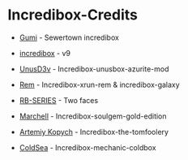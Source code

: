 # Incredibox-Credits
 
- [Gumi](https://www.youtube.com/@Gumiwastaken) - Sewertown incredibox
 
 
- [incredibox](https://www.incredibox.com/) - v9 
 
 
- [UnusD3v](https://www.youtube.com/@UnusD3v) - Incredibox-unusbox-azurite-mod
 
 
- [Rem](https://www.youtube.com/@rin.Incredibox) - Incredibox-xrun-rem & incredibox-galaxy 
 
 
- [RB-SERIES](https://www.youtube.com/@rbseries.official) - Two faces
 
 
- [Marchell](https://www.youtube.com/channel/UCyZzwXibnGSt_ROjDyy4-RA) - Incredibox-soulgem-gold-edition 
 
 
- [Artemiy Kopych](https://www.youtube.com/channel/UC0jFtUCwhLojBJYgSt9bguQ) - Incredibox-the-tomfoolery
 
 
- [ColdSea](https://www.youtube.com/@coldsea_icecube) - Incredibox-mechanic-coldbox
